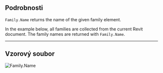 ## Podrobnosti
`Family.Name` returns the name of the given family element.

In the example below, all families are collected from the current Revit document. The family names are returned with `Family.Name`.
___
## Vzorový soubor

![Family.Name](./Revit.Elements.Family.Name_img.jpg)
